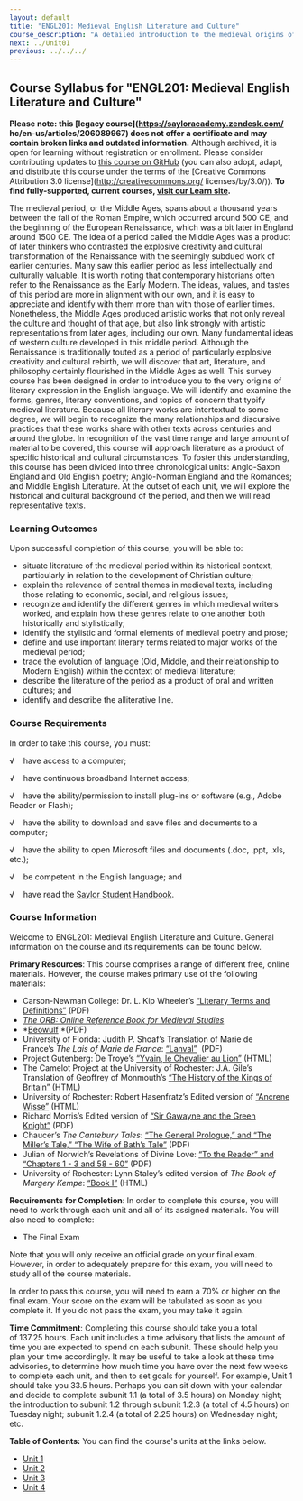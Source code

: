 ```yaml
---
layout: default
title: "ENGL201: ­Medieval English Literature and Culture"
course_description: "A detailed introduction to the medieval origins of English culture and literature, covering Anglo-Saxon England and Old English poetry, Anglo-Norman England and the Romances, and Middle English Literature."
next: ../Unit01
previous: ../../../
---
```

Course Syllabus for "ENGL201: ­Medieval English Literature and Culture"
-----------------------------------------------------------------------

**Please note: this [legacy course](https://sayloracademy.zendesk.com/
hc/en-us/articles/206089967) does not offer a certificate and may contain 
broken links and outdated information.** Although archived, it is open 
for learning without registration or enrollment. Please consider contributing 
updates to [this course on GitHub](https://github.com/saylordotorg/course_engl201) 
(you can also adopt, adapt, and distribute this course under the terms of 
the [Creative Commons Attribution 3.0 license](http://creativecommons.org/
licenses/by/3.0/)). **To find fully-supported, current courses, [visit our 
Learn site](https://learn.saylor.org).**

The medieval period, or the Middle Ages, spans about a thousand years
between the fall of the Roman Empire, which occurred around 500 CE, and
the beginning of the European Renaissance, which was a bit later in
England around 1500 CE. The idea of a period called the Middle Ages was
a product of later thinkers who contrasted the explosive creativity and
cultural transformation of the Renaissance with the seemingly subdued
work of earlier centuries. Many saw this earlier period as less
intellectually and culturally valuable. It is worth noting that
contemporary historians often refer to the Renaissance as the Early
Modern. The ideas, values, and tastes of this period are more in
alignment with our own, and it is easy to appreciate and identify with
them more than with those of earlier times. Nonetheless, the Middle Ages
produced artistic works that not only reveal the culture and thought of
that age, but also link strongly with artistic representations from
later ages, including our own. Many fundamental ideas of western culture
developed in this middle period. Although the Renaissance is
traditionally touted as a period of particularly explosive creativity
and cultural rebirth, we will discover that art, literature, and
philosophy certainly flourished in the Middle Ages as well. This survey
course has been designed in order to introduce you to the very origins
of literary expression in the English language. We will identify and
examine the forms, genres, literary conventions, and topics of concern
that typify medieval literature. Because all literary works are
intertextual to some degree, we will begin to recognize the many
relationships and discursive practices that these works share with other
texts across centuries and around the globe. In recognition of the vast
time range and large amount of material to be covered, this course will
approach literature as a product of specific historical and cultural
circumstances. To foster this understanding, this course has been
divided into three chronological units: Anglo-Saxon England and Old
English poetry; Anglo-Norman England and the Romances; and Middle
English Literature. At the outset of each unit, we will explore the
historical and cultural background of the period, and then we will read
representative texts.

### Learning Outcomes

Upon successful completion of this course, you will be able to:  

-   situate literature of the medieval period within its historical
    context, particularly in relation to the development of Christian
    culture;
-   explain the relevance of central themes in medieval texts, including
    those relating to economic, social, and religious issues;
-   recognize and identify the different genres in which medieval
    writers worked, and explain how these genres relate to one another
    both historically and stylistically;
-   identify the stylistic and formal elements of medieval poetry and
    prose;
-   define and use important literary terms related to major works of
    the medieval period;
-   trace the evolution of language (Old, Middle, and their relationship
    to Modern English) within the context of medieval literature;
-   describe the literature of the period as a product of oral and
    written cultures; and
-   identify and describe the alliterative line.

### Course Requirements

In order to take this course, you must:

√    have access to a computer;

√    have continuous broadband Internet access;

√    have the ability/permission to install plug-ins or software (e.g.,
Adobe Reader or Flash);

√    have the ability to download and save files and documents to a
computer;

√    have the ability to open Microsoft files and documents (.doc, .ppt,
.xls, etc.);

√    be competent in the English language; and

√    have read the [Saylor Student
Handbook](http://www.saylor.org/site/wp-content/uploads/2012/05/Saylor-StudentHandbook.pdf).

### Course Information

Welcome to ENGL201: Medieval English Literature and Culture. General
information on the course and its requirements can be found below.  
  
 **Primary Resources**: This course comprises a range of different free,
online materials. However, the course makes primary use of the following
materials:

-   Carson-Newman College: Dr. L. Kip Wheeler’s [“Literary Terms and
    Definitions”](http://www.saylor.org/site/wp-content/uploads/2012/06/Literary-Terms-and-Definitons.pdf) (PDF)
-   *[The ORB: Online Reference Book for Medieval
    Studies](http://www.the-orb.net/encyclo.html)*
-   *[Beowulf](http://www.saylor.org/site/wp-content/uploads/2012/06/BEOWULF-Full-Text.pdf) *(PDF)
-   University of Florida: Judith P. Shoaf’s Translation of Marie de
    France’s *The Lais of Marie de
    France*: [“Lanval”](http://www.clas.ufl.edu/~jshoaf/Marie/)  (PDF)
-   Project Gutenberg: De Troye’s [“Yvain, le Chevalier au
    Lion”](http://www.saylor.org/site/wp-admin/post.php?post=122&action=edit&message=1#2H_4_0005) (HTML)
-   The Camelot Project at the University of Rochester: J.A. Gile’s
    Translation of Geoffrey of
    Monmouth’s [“](http://www.lib.rochester.edu/Camelot/geofhkb.htm)[The
    History of the Kings of
    Britain”](http://www.lib.rochester.edu/Camelot/geofhkb.htm) (HTML)
-   University of Rochester: Robert Hasenfratz’s Edited version
    of [“Ancrene
    Wisse”](http://www.lib.rochester.edu/camelot/teams/hasenfratz.htm) (HTML)
-   Richard Morris’s Edited version of [“Sir Gawayne and the Green
    Knight”](http://www.saylor.org/site/wp-content/uploads/2012/06/Sir-Gawayne-and-the-Green-Knight.pdf) (PDF)
-   Chaucer’s *The Cantebury Tales*: [“The General Prologue,” and “The
    Miller’s Tale,” “The Wife of Bath’s
    Tale”](http://www.saylor.org/site/wp-content/uploads/2012/06/THE-CANTERBURY-TALES-2.pdf) (PDF)
-   Julian of Norwich’s Revelations of Divine Love: [“To the Reader” and
    “Chapters 1 - 3 and 58 -
    60”](http://www.saylor.org/site/wp-content/uploads/2012/06/Revelations-of-divine-love.pdf) (PDF)
-   University of Rochester: Lynn Staley’s edited version of *The Book
    of Margery Kempe*: [“Book
    I”](http://www.lib.rochester.edu/camelot/teams/kemp1frm.htm) (HTML)

**Requirements for Completion**: In order to complete this course, you
will need to work through each unit and all of its assigned materials.
You will also need to complete:

-   The Final Exam

Note that you will only receive an official grade on your final exam.
However, in order to adequately prepare for this exam, you will need to
study all of the course materials.  
  
 In order to pass this course, you will need to earn a 70% or higher on
the final exam. Your score on the exam will be tabulated as soon as you
complete it. If you do not pass the exam, you may take it again.  
  
 **Time Commitment**: Completing this course should take you a total
of 137.25 hours. Each unit includes a time advisory that lists the
amount of time you are expected to spend on each subunit. These should
help you plan your time accordingly. It may be useful to take a look at
these time advisories, to determine how much time you have over the next
few weeks to complete each unit, and then to set goals for yourself. For
example, Unit 1 should take you 33.5 hours. Perhaps you can sit down
with your calendar and decide to complete subunit 1.1 (a total of 3.5
hours) on Monday night; the introduction to subunit 1.2 through subunit
1.2.3 (a total of 4.5 hours) on Tuesday night; subunit 1.2.4 (a total of
2.25 hours) on Wednesday night; etc.  
  
**Table of Contents:** You can find the course's units at the links below.

- [Unit 1](https://legacy.saylor.org/engl201/Unit01/)
- [Unit 2](https://legacy.saylor.org/engl201/Unit02/)
- [Unit 3](https://legacy.saylor.org/engl201/Unit03/)
- [Unit 4](https://legacy.saylor.org/engl201/Unit04/)
